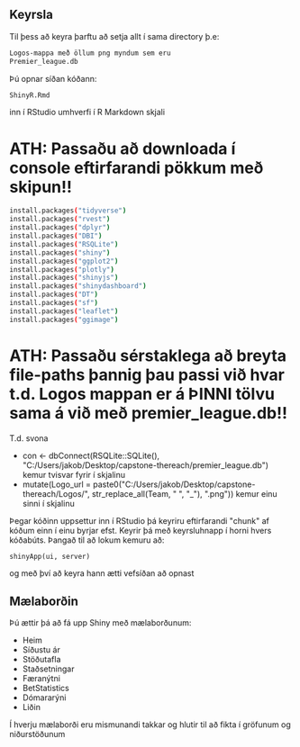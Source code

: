 ## Keyrsla
Til þess að keyra þarftu að setja allt í sama directory þ.e:

```bash
Logos-mappa með öllum png myndum sem eru
Premier_league.db
```
Þú opnar síðan kóðann:
```bash
ShinyR.Rmd
```
inn í RStudio umhverfi í R Markdown skjali

# ATH: Passaðu að downloada í console eftirfarandi pökkum með skipun!!

```bash
install.packages("tidyverse")
install.packages("rvest")
install.packages("dplyr")
install.packages("DBI")
install.packages("RSQLite")
install.packages("shiny")
install.packages("ggplot2")
install.packages("plotly")
install.packages("shinyjs")
install.packages("shinydashboard")
install.packages("DT")
install.packages("sf")
install.packages("leaflet")
install.packages("ggimage")
```

# ATH: Passaðu sérstaklega að breyta file-paths þannig þau passi við hvar t.d. Logos mappan er á ÞINNI tölvu sama á við með premier_league.db!!
T.d. svona 
- con <- dbConnect(RSQLite::SQLite(), "C:/Users/jakob/Desktop/capstone-thereach/premier_league.db") kemur tvisvar fyrir í skjalinu
- mutate(Logo_url = paste0("C:/Users/jakob/Desktop/capstone-thereach/Logos/", str_replace_all(Team, " ", "_"), ".png")) kemur einu sinni í skjalinu


Þegar kóðinn uppsettur inn í RStudio þá keyriru eftirfarandi "chunk" af kóðum einn í einu byrjar efst. Keyrir þá með keyrsluhnapp í horni hvers kóðabúts. 
Þangað til að lokum kemuru að:

```{r}
shinyApp(ui, server)
```

og með því að keyra hann ætti vefsíðan að opnast



## Mælaborðin
Þú ættir þá að fá upp Shiny með mælaborðunum:
- Heim
- Síðustu ár
- Stöðutafla
- Staðsetningar
- Færanýtni
- BetStatistics
- Dómararýni
- Liðin

Í hverju mælaborði eru mismunandi takkar og hlutir til að fikta í gröfunum og niðurstöðunum